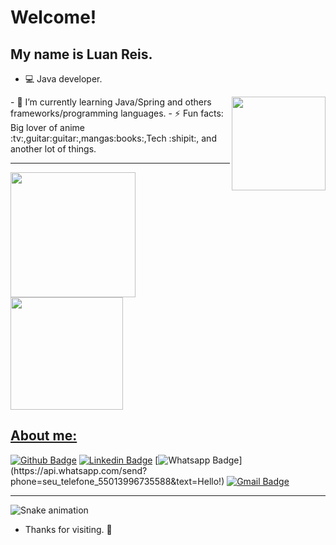 # Welcome!              
## My name is Luan Reis.
- :computer: Java developer.
 <img align="right" width="150" height="150" src="https://media4.giphy.com/media/LmNwrBhejkK9EFP504/giphy.gif?cid=ecf05e47wr0q4gaavq6rh7itier727hmwrel7d40u1ytrske&rid=giphy.gif">
- 🌱 I’m currently learning Java/Spring and others frameworks/programming languages.
- ⚡ Fun facts: Big lover of anime :tv:,guitar:guitar:,mangas:books:,Tech :shipit:, and another lot of things.

---------------------------------

<div>
<a href="https://github.com/luanreis164">
<img height="200em" src="https://github-readme-stats.vercel.app/api/top-langs/?username=luanreis164&layout=compact&langs_count=7&theme=dracula"/>
<img height="180em" src="https://github-readme-stats.vercel.app/api?username=luanreis164&show_icons=true&theme=dracula&include_all_commits=true&count_private=true"/>
</div>


 
## About me:
[![Github Badge](https://img.shields.io/badge/-Github-000?style=flat-square&logo=Github&logoColor=white&link=https://github.com/luanreis164)](https://github.com/luanreis164)
[![Linkedin Badge](https://img.shields.io/badge/-LinkedIn-blue?style=flat-square&logo=Linkedin&logoColor=white&link=https://https://www.linkedin.com/in/luan-reis164/)](https://www.linkedin.com/in/luan-reis164/)
[![Whatsapp Badge](https://img.shields.io/badge/-Whatsapp-4CA143?style=flat-square&labelColor=4CA143&logo=whatsapp&logoColor=white&link=https://api.whatsapp.com/send?phone=seu_telefone_55013996735588&text=Hello!)](https://api.whatsapp.com/send?phone=seu_telefone_55013996735588&text=Hello!)
[![Gmail Badge](https://img.shields.io/badge/-Gmail-c14438?style=flat-square&logo=Gmail&logoColor=white&link=mailto:luanreis2202@gmail.com)](mailto:luanreis2202@gmail.com)
 
 ------------------------
 
![Snake animation](https://github.com/luanreis164/luanreis164/blob/output/github-contribution-grid-snake.svg)

- Thanks for visiting. :pushpin:

<!--
**luanreis164/luanreis164** is a ✨ _special_ ✨ repository because its `README.md` (this file) appears on your GitHub profile.

Here are some ideas to get you started:

- 🔭 I’m currently working on ...
- 🌱 I’m currently learning ...
- 👯 I’m looking to collaborate on ...
- 🤔 I’m looking for help with ...
- 💬 Ask me about ...
- 📫 How to reach me: ...
- 😄 Pronouns: ...
- ⚡ Fun fact: ...
-->
